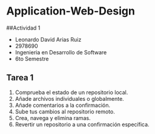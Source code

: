 # Application-Web-Design
##Actividad 1
* Leonardo David Arias Ruiz
* 2978690
* Ingenieria en Desarrollo de Software
* 6to Semestre

## Tarea 1
1. Comprueba el estado de un repositorio local.
2. Añade archivos individuales o globalmente.
3. Añade comentarios a la confirmación.
4. Sube tus cambios al repositorio remoto.
5. Crea, navega y elimina ramas.
6. Revertir un repositorio a una confirmación específica.
